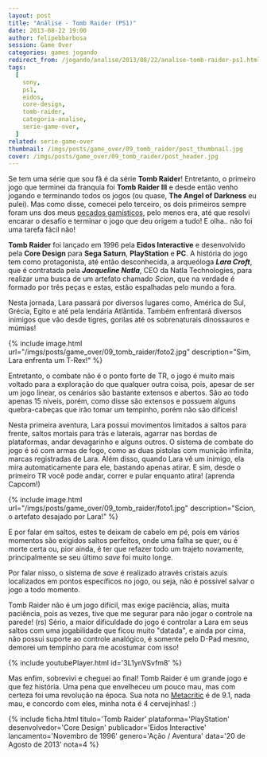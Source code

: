 ```yaml
---
layout: post
title: "Análise - Tomb Raider (PS1)"
date: 2013-08-22 19:00
author: felipebbarbosa
session: Game Over
categories: games jogando
redirect_from: /jogando/analise/2013/08/22/analise-tomb-raider-ps1.html
tags:
  [
    sony,
    ps1,
    eidos,
    core-design,
    tomb-raider,
    categoria-analise,
    serie-game-over,
  ]
related: serie-game-over
thumbnail: /imgs/posts/game_over/09_tomb_raider/post_thumbnail.jpg
cover: /imgs/posts/game_over/09_tomb_raider/post_header.jpg
---
```


Se tem uma série que sou fã é da série **Tomb Raider**! Entretanto, o primeiro jogo que terminei da franquia foi **Tomb Raider III** e desde então venho jogando e terminando todos os jogos (ou quase, **The Angel of Darkness** eu pulei). Mas como disse, comecei pelo terceiro, os dois primeiros sempre foram uns dos meus [pecados gamísticos](/jogando/toplist/2014/05/01/pecados-gamisticos-setima-geracao.html), pelo menos era, até que resolvi encarar o desafio e terminar o jogo que deu origem a tudo! E olha.. não foi uma tarefa fácil não!

<!--more-->

**Tomb Raider** foi lançado em 1996 pela **Eidos Interactive** e desenvolvido pela **Core Design** para **Sega Saturn**, **PlayStation** e **PC**. A história do jogo tem como protagonista, até então desconhecida, a arqueóloga **_Lara Croft_**, que é contratada pela **_Jacqueline Natla_**, CEO da Natla Technologies, para realizar uma busca de um artefato chamado _Scion_, que na verdade é formado por três peças e estas, estão espalhadas pelo mundo a fora.

Nesta jornada, Lara passará por diversos lugares como, América do Sul, Grécia, Egito e até pela lendária Atlântida. Também enfrentará diversos inimigos que vão desde tigres, gorilas até os sobrenaturais dinossauros e múmias!

{% include image.html url="/imgs/posts/game_over/09_tomb_raider/foto2.jpg" description="Sim, Lara enfrenta um T-Rex!" %}

Entretanto, o combate não é o ponto forte de TR, o jogo é muito mais voltado para a exploração do que qualquer outra coisa, pois, apesar de ser um jogo linear, os cenários são bastante extensos e abertos. São ao todo apenas 15 níveis, porém, como disse são extensos e possuem alguns quebra-cabeças que irão tomar um tempinho, porém não são difíceis!

Nesta primeira aventura, Lara possui movimentos limitados a saltos para frente, saltos mortais para trás e laterais, agarrar nas bordas de plataformas, andar devagarinho e alguns outros. O sistema de combate do jogo é só com armas de fogo, como as duas pistolas com munição infinita, marcas registradas de Lara. Além disso, quando Lara vê um inimigo, ela mira automaticamente para ele, bastando apenas atirar. E sim, desde o primeiro TR você pode andar, correr e pular enquanto atira! (aprenda Capcom!)

{% include image.html url="/imgs/posts/game_over/09_tomb_raider/foto1.jpg" description="Scion, o artefato desajado por Lara!" %}

E por falar em saltos, estes te deixam de cabelo em pé, pois em vários momentos são exigidos saltos perfeitos, onde uma falha se quer, ou é morte certa ou, pior ainda, é ter que refazer todo um trajeto novamente, principalmente se seu último _save_ foi muito longe.

Por falar nisso, o sistema de _save_ é realizado através cristais azuis localizados em pontos específicos no jogo, ou seja, não é possível salvar o jogo a todo momento.

Tomb Raider não é um jogo difícil, mas exige paciência, alías, muita paciência, pois as vezes, tive que me segurar para não jogar o controle na parede! (rs) Sério, a maior dificuldade do jogo é controlar a Lara em seus saltos com uma jogabilidade que ficou muito "datada", e ainda por cima, não possui suporte ao controle analógico, é somente pelo D-Pad mesmo, demorei um tempinho para me acostumar com isso!

{% include youtubePlayer.html id='3L1ynVSvfm8' %}

Mas enfim, sobrevivi e cheguei ao final! Tomb Raider é um grande jogo e que fez história. Uma pena que envelheceu um pouco mau, mas com certeza foi uma revolução na época. Sua nota no [Metacritic](http://www.metacritic.com/game/playstation/tomb-raider) é de 9.1, nada mau, e concordo com eles, minha nota é 4 cervejinhas! :)

{% include ficha.html
  titulo='Tomb Raider'
  plataforma='PlayStation'
  desenvolvedor='Core Design'
  publicador='Eidos Interactive'
  lancamento='Novembro de 1996'
  genero='Ação / Aventura'
  data='20 de Agosto de 2013'
  nota=4 %}

